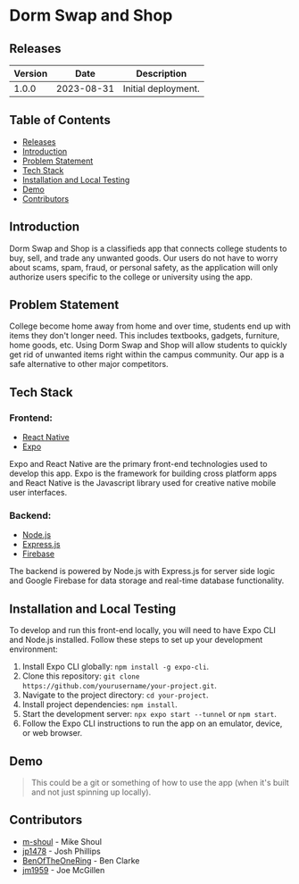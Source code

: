 # Dorm Swap and Shop

## Releases
| Version    | Date | Description
| -------- | ------- | -------
| 1.0.0  | 2023-08-31 | Initial deployment.

## Table of Contents
* [Releases](https://github.com/m-shoul/dorm-swap-shop#releases)
* [Introduction](https://github.com/m-shoul/dorm-swap-shop#introduction)
* [Problem Statement](https://github.com/m-shouldorm-swap-shop#problem-statement)
* [Tech Stack](https://github.com/m-shoul/dorm-swap-shop#tech-stack)
* [Installation and Local Testing](https://github.com/m-shoul/dorm-swap-shop#installation-and-local-testing)
* [Demo](https://github.com/m-shoul/dorm-swap-shop#demo)
* [Contributors](https://github.com/m-shoul/dorm-swap-shop#contributors)


## Introduction
Dorm Swap and Shop is a classifieds app that connects college students to buy, sell, and trade any unwanted goods. Our users do not have to worry about scams, spam, fraud, or personal safety, as the application will only authorize users specific to the college or university using the app.

## Problem Statement
College become home away from home and over time, students end up with items they don't longer need. This includes textbooks, gadgets, furniture, home goods, etc. Using Dorm Swap and Shop will allow students to quickly get rid of unwanted items right within the campus community. Our app is a safe alternative to other major competitors.

## Tech Stack
### Frontend:
* [React Native](https://reactnative.dev/)
* [Expo](https://expo.dev/)

Expo and React Native are the primary front-end technologies used to develop this app. Expo is the framework for building cross platform apps and React Native is the Javascript library used for creative native mobile user interfaces.


### Backend:
* [Node.js](https://nodejs.org/en)
* [Express.js](https://expressjs.com/)
* [Firebase](https://firebase.google.com/)

The backend is powered by Node.js with Express.js for server side logic and Google Firebase for data storage and real-time database functionality.  

## Installation and Local Testing
To develop and run this front-end locally, you will need to have Expo CLI and Node.js installed. Follow these steps to set up your development environment:

1. Install Expo CLI globally: `npm install -g expo-cli`.
2. Clone this repository: `git clone https://github.com/yourusername/your-project.git`.
3. Navigate to the project directory: `cd your-project`.
4. Install project dependencies: `npm install`.
5. Start the development server: `npx expo start --tunnel` or `npm start`.
6. Follow the Expo CLI instructions to run the app on an emulator, device, or web browser.


## Demo
> This could be a git or something of how to use the app (when it's built and not just spinning up locally). 

## Contributors
* [m-shoul](https://github.com/m-shoul) - Mike Shoul  
* [jp1478](https://github.com/jp1478) - Josh Phillips  
* [BenOfTheOneRing](https://github.com/BenOfTheOneRing) - Ben Clarke  
* [jm1959](https://github.com/jm1959) - Joe McGillen
